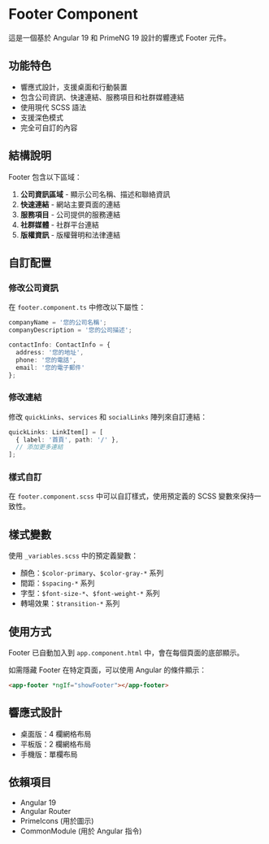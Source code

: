 # Footer Component

這是一個基於 Angular 19 和 PrimeNG 19 設計的響應式 Footer 元件。

## 功能特色

- 響應式設計，支援桌面和行動裝置
- 包含公司資訊、快速連結、服務項目和社群媒體連結
- 使用現代 SCSS 語法
- 支援深色模式
- 完全可自訂的內容

## 結構說明

Footer 包含以下區域：
1. **公司資訊區域** - 顯示公司名稱、描述和聯絡資訊
2. **快速連結** - 網站主要頁面的連結
3. **服務項目** - 公司提供的服務連結
4. **社群媒體** - 社群平台連結
5. **版權資訊** - 版權聲明和法律連結

## 自訂配置

### 修改公司資訊

在 `footer.component.ts` 中修改以下屬性：

```typescript
companyName = '您的公司名稱';
companyDescription = '您的公司描述';

contactInfo: ContactInfo = {
  address: '您的地址',
  phone: '您的電話',
  email: '您的電子郵件'
};
```

### 修改連結

修改 `quickLinks`、`services` 和 `socialLinks` 陣列來自訂連結：

```typescript
quickLinks: LinkItem[] = [
  { label: '首頁', path: '/' },
  // 添加更多連結
];
```

### 樣式自訂

在 `footer.component.scss` 中可以自訂樣式，使用預定義的 SCSS 變數來保持一致性。

## 樣式變數

使用 `_variables.scss` 中的預定義變數：
- 顏色：`$color-primary`、`$color-gray-*` 系列
- 間距：`$spacing-*` 系列
- 字型：`$font-size-*`、`$font-weight-*` 系列
- 轉場效果：`$transition-*` 系列

## 使用方式

Footer 已自動加入到 `app.component.html` 中，會在每個頁面的底部顯示。

如需隱藏 Footer 在特定頁面，可以使用 Angular 的條件顯示：

```html
<app-footer *ngIf="showFooter"></app-footer>
```

## 響應式設計

- 桌面版：4 欄網格布局
- 平板版：2 欄網格布局
- 手機版：單欄布局

## 依賴項目

- Angular 19
- Angular Router
- PrimeIcons (用於圖示)
- CommonModule (用於 Angular 指令)
